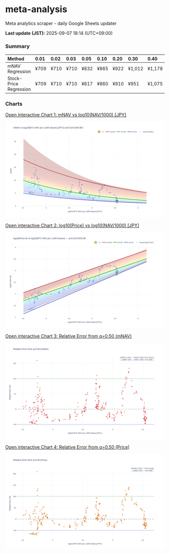 # meta-analysis

Meta analytics scraper - daily Google Sheets updater

<!--REPORT:START-->
**Last update (JST):** 2025-09-07 18:14 (UTC+09:00)

### Summary
| Method                 | 0.01   | 0.02   | 0.03   | 0.05   | 0.10   | 0.20   | 0.30   | 0.40   | 0.50   | 0.60   | 0.70   | 0.80   | 0.90   | 0.95   | 0.97   | 0.98   | 0.99   |
|:-----------------------|:-------|:-------|:-------|:-------|:-------|:-------|:-------|:-------|:-------|:-------|:-------|:-------|:-------|:-------|:-------|:-------|:-------|
| mNAV Regression        | ¥709   | ¥710   | ¥710   | ¥832   | ¥865   | ¥922   | ¥1,012 | ¥1,178 | ¥1,335 | ¥1,454 | ¥1,697 | ¥2,079 | ¥2,618 | ¥2,795 | ¥2,972 | ¥3,051 | ¥3,024 |
| Stock-Price Regression | ¥709   | ¥710   | ¥710   | ¥817   | ¥860   | ¥910   | ¥951   | ¥1,075 | ¥1,191 | ¥1,275 | ¥1,511 | ¥1,991 | ¥2,330 | ¥2,631 | ¥2,724 | ¥2,763 | ¥2,833 |

### Charts
[Open interactive Chart 1: mNAV vs log10(NAV/1000) [JPY]](https://tkzm240.github.io/meta-analysis/fig1.html)

![fig1](assets/fig1.png)

[Open interactive Chart 2: log10(Price) vs log10(NAV/1000) [JPY]](https://tkzm240.github.io/meta-analysis/fig2.html)

![fig2](assets/fig2.png)

[Open interactive Chart 3: Relative Error from q=0.50 (mNAV)](https://tkzm240.github.io/meta-analysis/fig3.html)

![fig3](assets/fig3.png)

[Open interactive Chart 4: Relative Error from q=0.50 (Price)](https://tkzm240.github.io/meta-analysis/fig4.html)

![fig4](assets/fig4.png)
<!--REPORT:END-->
